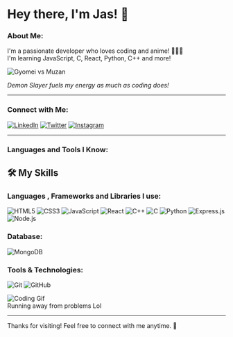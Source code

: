 # Hey there, I'm Jas! 👋

### About Me:
I'm a passionate developer who loves coding and anime! 🧑‍💻✨  
I'm learning JavaScript, C, React, Python, C++ and more!

![Gyomei vs Muzan](![image](https://github.com/user-attachments/assets/320c0b55-7f22-45a9-936e-e3563badd736)
)

*Demon Slayer fuels my energy as much as coding does!*

---

### Connect with Me:

[![LinkedIn](https://img.shields.io/badge/LinkedIn-blue?style=for-the-badge&logo=linkedin)](https://www.linkedin.com/in/jas-gandhi-265585202/)
[![Twitter](https://img.shields.io/badge/Twitter-blue?style=for-the-badge&logo=twitter)](https://x.com/Grandslayerr)
[![Instagram](https://img.shields.io/badge/Instagram-purple?style=for-the-badge&logo=instagram)](https://www.instagram.com/__jas.g__/)

---

### Languages and Tools I Know:

## 🛠️ My Skills

### Languages , Frameworks and Libraries I use:
![HTML5](https://img.shields.io/badge/-HTML5-000?style=for-the-badge&logo=HTML5)
![CSS3](https://img.shields.io/badge/-CSS3-000?style=for-the-badge&logo=CSS3&logoColor=1572B6)
![JavaScript](https://img.shields.io/badge/-JavaScript-000?style=for-the-badge&logo=JavaScript)
![React](https://img.shields.io/badge/-React-000?style=for-the-badge&logo=React)
![C++](https://img.shields.io/badge/-C++-000?style=for-the-badge&logo=cplusplus&logoColor=00599C)
![C](https://img.shields.io/badge/-C-000?style=for-the-badge&logo=C&logoColor=A8B9CC)
![Python](https://img.shields.io/badge/-Python-000?style=for-the-badge&logo=Python)
![Express.js](https://img.shields.io/badge/-Express.js-000?style=for-the-badge&logo=express)
![Node.js](https://img.shields.io/badge/-Node.js-000?style=for-the-badge&logo=nodedotjs)

### Database:
![MongoDB](https://img.shields.io/badge/-MongoDB-000?style=for-the-badge&logo=MongoDB)

### Tools & Technologies:
![Git](https://img.shields.io/badge/-Git-000?style=for-the-badge&logo=git)
![GitHub](https://img.shields.io/badge/-GitHub-000?style=for-the-badge&logo=github)


![Coding Gif](https://media.tenor.com/cJtDhl2-MP0AAAAi/goku-dragon-ball.gif)  
Running away from problems Lol

---

Thanks for visiting! Feel free to connect with me anytime. 🚀
